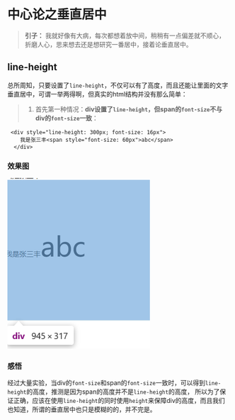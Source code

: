 # 中心论之垂直居中
>**引子：** 我就好像有大病，每次都想着放中间，稍稍有一点偏差就不顺心，折磨人心，思来想去还是想研究一番居中，接着论垂直居中。

## line-height
总所周知，只要设置了`line-height`，不仅可以有了高度，而且还能让里面的文字垂直居中，可谓一举两得啊，但真实的html结构并没有那么简单：
> 1. 首先第一种情况：**div设置了`line-height`，但span的`font-size`不与div的`font-size`一致**：

```
 <div style="line-height: 300px; font-size: 16px">
    我是张三丰<span style="font-size: 60px">abc</span>
  </div>
```
### 效果图
![alt text](image.png)

### 感悟
经过大量实验，当div的`font-size`和span的`font-size`一致时，可以得到`line-height`的高度，推测是因为span的高度并不是`line-height`的高度，
所以为了保证正确，应该在使用`line-height`的同时使用`height`来保障div的高度，而且我们也知道，所谓的垂直居中也只是模糊的的，并不完是。
